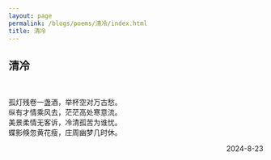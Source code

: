 ```yaml
---
layout: page
permalink: /blogs/poems/清冷/index.html
title: 清冷
---
```


## 清冷

<br>

孤灯残卷一盏酒，举杯空对万古愁。  
纵有才情乘风去，茫茫高处寒意流。  
美景柔情无客诉，冷清孤苦为谁忧。  
蝶影倏忽黄花瘦，庄周幽梦几时休。

<p align="right">2024-8-23</p>

